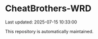 # CheatBrothers-WRD

Last updated: 2025-07-15 10:33:00

This repository is automatically maintained.
